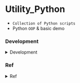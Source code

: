# Utility_Python

- `Collection of Python scripts` 
- Python `OOP` & basic demo

### Development 

<details>
<summary>Development</summary>

```bash
(ds_dash) yennanliu@yennanliu-MBP:~/utility_python(master⚡) » pytest -v tests
# ============================ test session starts =============================
# platform darwin -- Python 3.5.4, pytest-5.0.1, py-1.8.0, pluggy-0.12.0 -- /Users/yennanliu/anaconda3/envs/ds_dash/bin/python
# cachedir: .pytest_cache
# rootdir: /Users/yennanliu/utility_python
# plugins: celery-4.2.1
# collected 1 item                                                             
# tests/unit_test.py::CodeToTestTestCase::test_database_drop_table_call PASSED [100%]
# ========================== 1 passed in 0.05 seconds ==========================
```

</details>

### Ref 

<details>
<summary>Ref</summary>

- `Functional programming (fp)` VS `Object-oriented programming (OOP)`
	- https://www.coursera.org/lecture/programming-languages-part-c/oop-versus-functional-decomposition-mKEXO
	- https://stackoverflow.com/questions/2984460/do-you-use-python-mostly-for-its-functional-or-object-oriented-features

- Regular expression doc 
	- https://www.w3schools.com/python/python_regex.asp

- Regular expression online playground 
	- https://regex101.com/

- Regular expression tutorial
	- https://regexone.com/

- Python test tutorial
	- https://realpython.com/tutorials/testing/
	- Use a `decorator` : when all of the code in your test function body uses a mock.
	- Use a c`ontext manager` : when some of the code in your test function uses a mock and other code references the actual function.
	- Use a `patcher` :  when you need to explicitly start and stop mocking a function across multiple tests (e.g. the setUp() and tearDown() functions in a test class).

- Unit test mock DB func with python 
	- https://www.stevenmaude.co.uk/posts/how-to-use-mock-in-python-to-mock?fbclid=IwAR15w5IZesgbksFYkp_HBxMXRVk2ip1LMnZ6J3Jf4_LjXuaQLPzCNk1x_58
	- https://stackoverflow.com/questions/58873971/python-mock-multiple-queries-in-a-function-using-pytest-mock?fbclid=IwAR3Ouw0im_iFT6PBIclw5lLwNXs3lCTfayQdmZdYfYEpoFyLDmzHVMnf6zQ

- Python `Mock` library intro
	- https://realpython.com/python-mock-library/#patch
	- https://docs.python.org/3/library/unittest.mock.html#unittest.mock.Mock.side_effect
		- A `.return_value` defines what the method will return
		- A `.side_effect` defines what happens when you call the mocked function.

- Python `interface` intro
	- https://realpython.com/python-interface/

- pytest with fixture
	- https://docs.pytest.org/en/latest/fixture.html

</details>
